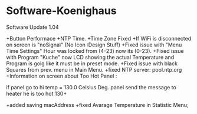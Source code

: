 # Software-Koenighaus
Software
Update 1.04


+Button Performace
+NTP Time.
+Time Zone Fixed
+If WiFi is disconnected on screen is "noSignal" (No Icon :Design Stuff)
+Fixed issue with "Menu Time Settings" Hour was locked from (4-23) now its (0-23).
+Fixed issue with Program "Kuche" now LCD showing the actual Temperature and Program is goig like it must be in preset mode.
+Fixed issue with black Squares from prev. menu in Main Menu.
+fixed NTP server: pool.ntp.org
+Information on screen about Too Hot Panel :

if panel go to hi temp = 130.0 Celsius Deg. panel send the message to heater he is too hot 130+

+added saving macAddress 
+fixed Avarage Temperature in Statistic Menu;
